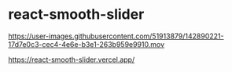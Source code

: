 # react-smooth-slider


https://user-images.githubusercontent.com/51913879/142890221-17d7e0c3-cec4-4e6e-b3e1-263b959e9910.mov

https://react-smooth-slider.vercel.app/
